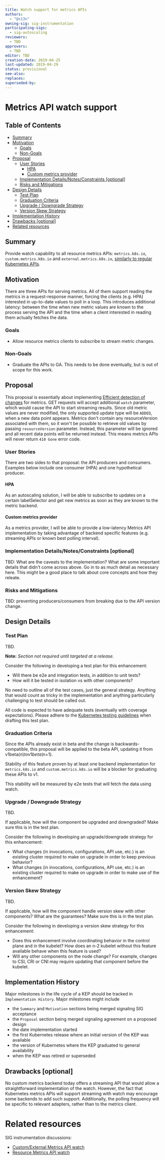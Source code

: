 ```yaml
---
title: Watch support for metrics APIs
authors:
  - "@x13n"
owning-sig: sig-instrumentation
participating-sigs:
  - sig-autoscaling
reviewers:
  - TBD
approvers:
  - TBD
editor: TBD
creation-date: 2019-04-25
last-updated: 2019-04-29
status: provisional
see-also:
replaces:
superseded-by:
---
```


# Metrics API watch support

## Table of Contents

<!-- toc -->
  - [Summary](#summary)
  - [Motivation](#motivation)
    - [Goals](#goals)
    - [Non-Goals](#non-goals)
  - [Proposal](#proposal)
    - [User Stories](#user-stories)
      - [HPA](#hpa)
      - [Custom metrics provider](#custom-metrics-provider)
    - [Implementation Details/Notes/Constraints [optional]](#implementation-detailsnotesconstraints-optional)
    - [Risks and Mitigations](#risks-and-mitigations)
  - [Design Details](#design-details)
    - [Test Plan](#test-plan)
    - [Graduation Criteria](#graduation-criteria)
    - [Upgrade / Downgrade Strategy](#upgrade--downgrade-strategy)
    - [Version Skew Strategy](#version-skew-strategy)
  - [Implementation History](#implementation-history)
  - [Drawbacks [optional]](#drawbacks-optional)
- [Related resources](#related-resources)
<!-- /toc -->

## Summary

Provide watch capability to all resource metrics APIs: `metrics.k8s.io`,
`custom.metrics.k8s.io` and `external.metrics.k8s.io`, [similarly to regular
Kubernetes APIs](https://kubernetes.io/docs/reference/using-api/api-concepts/#efficient-detection-of-changes).

## Motivation

There are three APIs for serving metrics. All of them support reading the
metrics in a request-response manner, forcing the clients (e.g. HPA) interested
in up-to-date values to poll in a loop. This introduces additional latency:
between the time when new metric values are known to the process serving the
API and the time when a client interested in reading them actually fetches the
data.

### Goals

- Allow resource metrics clients to subscribe to stream metric changes.

### Non-Goals

- Graduate the APIs to GA. This needs to be done eventually, but is out of scope
  for this work.

## Proposal

This proposal is essentially about implementing [Efficient detection of
changes](https://kubernetes.io/docs/reference/using-api/api-concepts/#efficient-detection-of-changes)
for metrics. GET requests will accept additional `watch` parameter, which would
cause the API to start streaming results. Since old metric values are never
modified, the only supported update type will be `ADDED`, when a new data point
appears. Metrics don't contain any resourceVersion associated with them, so it
won't be possible to retrieve old values by passing `resourceVersion` parameter.
Instead, this parameter will be ignored and all recent data points will be
returned instead. This means metrics APIs will never return `410 Gone` error
code.

### User Stories

There are two sides to that proposal: the API producers and consumers. Examples
below include one consumer (HPA) and one hypothetical producer.

#### HPA

As an autoscaling solution, I will be able to subscribe to updates on a certain
labelSelector and get new metrics as soon as they are known to the metric
backend.

#### Custom metrics provider

As a metrics provider, I will be able to provide a low-latency Metrics API
implementation by taking advantage of backend specific features (e.g. streaming
APIs or known best polling interval).

### Implementation Details/Notes/Constraints [optional]

TBD:
What are the caveats to the implementation?
What are some important details that didn't come across above.
Go in to as much detail as necessary here.
This might be a good place to talk about core concepts and how they releate.

### Risks and Mitigations

TBD: preventing producers/consumers from breaking due to the API version change.

## Design Details

### Test Plan

TBD.

**Note:** *Section not required until targeted at a release.*

Consider the following in developing a test plan for this enhancement:
- Will there be e2e and integration tests, in addition to unit tests?
- How will it be tested in isolation vs with other components?

No need to outline all of the test cases, just the general strategy.
Anything that would count as tricky in the implementation and anything particularly challenging to test should be called out.

All code is expected to have adequate tests (eventually with coverage expectations).
Please adhere to the [Kubernetes testing guidelines][testing-guidelines] when drafting this test plan.

[testing-guidelines]: https://git.k8s.io/community/contributors/devel/sig-testing/testing.md

### Graduation Criteria

Since the APIs already exist in beta and the change is backwards-compatible,
this proposal will be applied to the beta API, updating it from v1beta$(n) to
v1beta$(n+1).

Stability of this feature proven by at least one backend implementation for
`metrics.k8s.io` and `custom.metrics.k8s.io` will be a blocker for graduating
these APIs to v1.

This stability will be measured by e2e tests that will fetch the data using
watch.

### Upgrade / Downgrade Strategy

TBD.

If applicable, how will the component be upgraded and downgraded? Make sure this is in the test plan.

Consider the following in developing an upgrade/downgrade strategy for this enhancement:
- What changes (in invocations, configurations, API use, etc.) is an existing cluster required to make on upgrade in order to keep previous behavior?
- What changes (in invocations, configurations, API use, etc.) is an existing cluster required to make on upgrade in order to make use of the enhancement?

### Version Skew Strategy

TBD.

If applicable, how will the component handle version skew with other components? What are the guarantees? Make sure
this is in the test plan.

Consider the following in developing a version skew strategy for this enhancement:
- Does this enhancement involve coordinating behavior in the control plane and in the kubelet? How does an n-2 kubelet without this feature available behave when this feature is used?
- Will any other components on the node change? For example, changes to CSI, CRI or CNI may require updating that component before the kubelet.

## Implementation History

Major milestones in the life cycle of a KEP should be tracked in `Implementation History`.
Major milestones might include

- the `Summary` and `Motivation` sections being merged signaling SIG acceptance
- the `Proposal` section being merged signaling agreement on a proposed design
- the date implementation started
- the first Kubernetes release where an initial version of the KEP was available
- the version of Kubernetes where the KEP graduated to general availability
- when the KEP was retired or superseded

## Drawbacks [optional]

No custom metrics backend today offers a streaming API that would allow a
straightforward implementation of the watch. However, the fact that Kubernetes
metrics APIs will support streaming with watch may encourage some backends to
add such support. Additionally, the polling frequency will be specific to
relevant adapters, rather than to the metrics client.

# Related resources

SIG instrumentation discussions:
- [Custom/External Metrics API watch](https://groups.google.com/forum/#!topic/kubernetes-sig-instrumentation/nJvDyIwDgu8)
- [Resource Metrics API watch](https://groups.google.com/d/msg/kubernetes-sig-instrumentation/_b6c0oyPLJA/Y4rMQTBDAgAJ)
